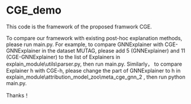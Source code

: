 # CGE_demo
This code is the framework of the proposed framwork CGE.

To compare our framework with existing post-hoc explanation methods, please run main.py.
For example, to compare GNNExplainer with CGE-GNNExplainer in the dataset MUTAG, please add 5 (GNNExplainer) and 11 (CGE-GNNExplainer) to the list of Explainers in explain_module\utils\parser.py, then run main.py.  Similarly， to compare Explainer h with CGE-h, please change the part of GNNExplainer to h in explain_module\attribution_model_zoo\meta_cge_gnn_2 , then run python main.py. 

Thanks！
